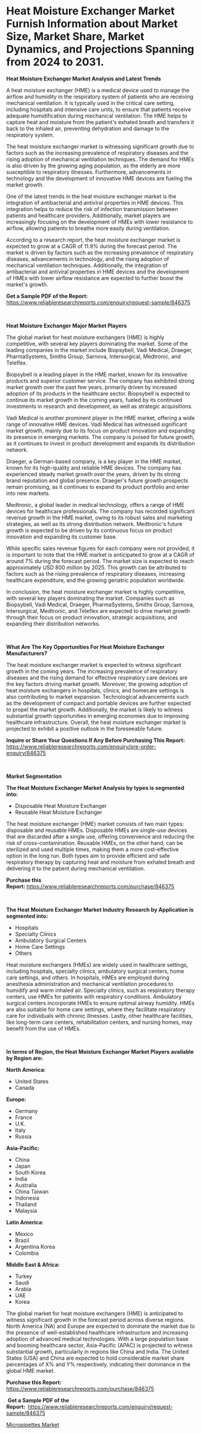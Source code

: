 <p><h1>Heat Moisture Exchanger Market Furnish Information about Market Size, Market Share, Market Dynamics, and Projections Spanning from 2024 to 2031.</h1></p><p><strong>Heat Moisture Exchanger Market Analysis and Latest Trends</strong></p>
<p><p>A heat moisture exchanger (HME) is a medical device used to manage the airflow and humidity in the respiratory system of patients who are receiving mechanical ventilation. It is typically used in the critical care setting, including hospitals and intensive care units, to ensure that patients receive adequate humidification during mechanical ventilation. The HME helps to capture heat and moisture from the patient's exhaled breath and transfers it back to the inhaled air, preventing dehydration and damage to the respiratory system.</p><p>The heat moisture exchanger market is witnessing significant growth due to factors such as the increasing prevalence of respiratory diseases and the rising adoption of mechanical ventilation techniques. The demand for HMEs is also driven by the growing aging population, as the elderly are more susceptible to respiratory illnesses. Furthermore, advancements in technology and the development of innovative HME devices are fueling the market growth.</p><p>One of the latest trends in the heat moisture exchanger market is the integration of antibacterial and antiviral properties in HME devices. This integration helps to reduce the risk of infection transmission between patients and healthcare providers. Additionally, market players are increasingly focusing on the development of HMEs with lower resistance to airflow, allowing patients to breathe more easily during ventilation.</p><p>According to a research report, the heat moisture exchanger market is expected to grow at a CAGR of 11.9% during the forecast period. The market is driven by factors such as the increasing prevalence of respiratory diseases, advancements in technology, and the rising adoption of mechanical ventilation techniques. Additionally, the integration of antibacterial and antiviral properties in HME devices and the development of HMEs with lower airflow resistance are expected to further boost the market's growth.</p></p>
<p><strong>Get a Sample PDF of the Report:&nbsp;</strong> <a href="https://www.reliableresearchreports.com/enquiry/request-sample/846375">https://www.reliableresearchreports.com/enquiry/request-sample/846375</a></p>
<p>&nbsp;</p>
<p><strong>Heat Moisture Exchanger Major Market Players</strong></p>
<p><p>The global market for heat moisture exchangers (HME) is highly competitive, with several key players dominating the market. Some of the leading companies in the market include Biopsybell, Vadi Medical, Draeger, PharmaSystems, Smiths Group, Sarnova, Intersurgical, Medtronic, and Teleflex.</p><p>Biopsybell is a leading player in the HME market, known for its innovative products and superior customer service. The company has exhibited strong market growth over the past few years, primarily driven by increased adoption of its products in the healthcare sector. Biopsybell is expected to continue its market growth in the coming years, fueled by its continued investments in research and development, as well as strategic acquisitions.</p><p>Vadi Medical is another prominent player in the HME market, offering a wide range of innovative HME devices. Vadi Medical has witnessed significant market growth, mainly due to its focus on product innovation and expanding its presence in emerging markets. The company is poised for future growth, as it continues to invest in product development and expands its distribution network.</p><p>Draeger, a German-based company, is a key player in the HME market, known for its high-quality and reliable HME devices. The company has experienced steady market growth over the years, driven by its strong brand reputation and global presence. Draeger's future growth prospects remain promising, as it continues to expand its product portfolio and enter into new markets.</p><p>Medtronic, a global leader in medical technology, offers a range of HME devices for healthcare professionals. The company has recorded significant revenue growth in the HME market, owing to its robust sales and marketing strategies, as well as its strong distribution network. Medtronic's future growth is expected to be driven by its continuous focus on product innovation and expanding its customer base.</p><p>While specific sales revenue figures for each company were not provided, it is important to note that the HME market is anticipated to grow at a CAGR of around 7% during the forecast period. The market size is expected to reach approximately USD 800 million by 2025. This growth can be attributed to factors such as the rising prevalence of respiratory diseases, increasing healthcare expenditure, and the growing geriatric population worldwide.</p><p>In conclusion, the heat moisture exchanger market is highly competitive, with several key players dominating the market. Companies such as Biopsybell, Vadi Medical, Draeger, PharmaSystems, Smiths Group, Sarnova, Intersurgical, Medtronic, and Teleflex are expected to drive market growth through their focus on product innovation, strategic acquisitions, and expanding their distribution networks.</p></p>
<p>&nbsp;</p>
<p><strong>What Are The Key Opportunities For Heat Moisture Exchanger Manufacturers?</strong></p>
<p><p>The heat moisture exchanger market is expected to witness significant growth in the coming years. The increasing prevalence of respiratory diseases and the rising demand for effective respiratory care devices are the key factors driving market growth. Moreover, the growing adoption of heat moisture exchangers in hospitals, clinics, and homecare settings is also contributing to market expansion. Technological advancements such as the development of compact and portable devices are further expected to propel the market growth. Additionally, the market is likely to witness substantial growth opportunities in emerging economies due to improving healthcare infrastructure. Overall, the heat moisture exchanger market is projected to exhibit a positive outlook in the foreseeable future.</p></p>
<p><strong>Inquire or Share Your Questions If Any Before Purchasing This Report:</strong> <a href="https://www.reliableresearchreports.com/enquiry/pre-order-enquiry/846375">https://www.reliableresearchreports.com/enquiry/pre-order-enquiry/846375</a></p>
<p>&nbsp;</p>
<p><strong>Market Segmentation</strong></p>
<p><strong>The Heat Moisture Exchanger Market Analysis by types is segmented into:</strong></p>
<p><ul><li>Disposable Heat Moisture Exchanger</li><li>Reusable Heat Moisture Exchanger</li></ul></p>
<p><p>The heat moisture exchanger (HME) market consists of two main types: disposable and reusable HMEs. Disposable HMEs are single-use devices that are discarded after a single use, offering convenience and reducing the risk of cross-contamination. Reusable HMEs, on the other hand, can be sterilized and used multiple times, making them a more cost-effective option in the long run. Both types aim to provide efficient and safe respiratory therapy by capturing heat and moisture from exhaled breath and delivering it to the patient during mechanical ventilation.</p></p>
<p><strong>Purchase this Report:&nbsp;</strong><a href="https://www.reliableresearchreports.com/purchase/846375">https://www.reliableresearchreports.com/purchase/846375</a></p>
<p>&nbsp;</p>
<p><strong>The Heat Moisture Exchanger Market Industry Research by Application is segmented into:</strong></p>
<p><ul><li>Hospitals</li><li>Specialty Clinics</li><li>Ambulatory Surgical Centers</li><li>Home Care Settings</li><li>Others</li></ul></p>
<p><p>Heat moisture exchangers (HMEs) are widely used in healthcare settings, including hospitals, specialty clinics, ambulatory surgical centers, home care settings, and others. In hospitals, HMEs are employed during anesthesia administration and mechanical ventilation procedures to humidify and warm inhaled air. Specialty clinics, such as respiratory therapy centers, use HMEs for patients with respiratory conditions. Ambulatory surgical centers incorporate HMEs to ensure optimal airway humidity. HMEs are also suitable for home care settings, where they facilitate respiratory care for individuals with chronic illnesses. Lastly, other healthcare facilities, like long-term care centers, rehabilitation centers, and nursing homes, may benefit from the use of HMEs.</p></p>
<p>&nbsp;</p>
<p><strong>In terms of Region, the Heat Moisture Exchanger Market Players available by Region are:</strong></p>
<p>
    <p> <strong> North America: </strong>
        <ul>
            <li>United States</li>
            <li>Canada</li>
        </ul>
        </p> 
    <p> <strong> Europe: </strong>
        <ul>
            <li>Germany</li>
            <li>France</li>
            <li>U.K.</li>
            <li>Italy</li>
            <li>Russia</li>
        </ul>
        </p> 
    <p> <strong> Asia-Pacific: </strong>
        <ul>
            <li>China</li>
            <li>Japan</li>
            <li>South Korea</li>
            <li>India</li>
            <li>Australia</li>
            <li>China Taiwan</li>
            <li>Indonesia</li>
            <li>Thailand</li>
            <li>Malaysia</li>
        </ul>
        </p> 
    <p> <strong> Latin America: </strong>
        <ul>
            <li>Mexico</li>
            <li>Brazil</li>
            <li>Argentina Korea</li>
            <li>Colombia</li>
        </ul>
        </p> 
    <p> <strong> Middle East & Africa: </strong>
        <ul>
            <li>Turkey</li>
            <li>Saudi</li>
            <li>Arabia</li>
            <li>UAE</li>
            <li>Korea</li>
        </ul>
    </p>
    </p>
<p><p>The global market for heat moisture exchangers (HME) is anticipated to witness significant growth in the forecast period across diverse regions. North America (NA) and Europe are expected to dominate the market due to the presence of well-established healthcare infrastructure and increasing adoption of advanced medical technologies. With a large population base and booming healthcare sector, Asia-Pacific (APAC) is projected to witness substantial growth, particularly in regions like China and India. The United States (USA) and China are expected to hold considerable market share percentages of X% and Y% respectively, indicating their dominance in the global HME market.</p></p>
<p><strong>Purchase this Report: </strong><a href="https://www.reliableresearchreports.com/purchase/846375">https://www.reliableresearchreports.com/purchase/846375</a></p>
<p>&nbsp;<strong>Get a Sample PDF of the Report:&nbsp;&nbsp;</strong><a href="https://www.reliableresearchreports.com/enquiry/request-sample/846375">https://www.reliableresearchreports.com/enquiry/request-sample/846375</a></p>
<p><strong></strong></p>
<p><p><a href="https://github.com/ChiragRp1/Market-Research-Report-List-2/blob/main/micropipettes-market.md">Micropipettes Market</a></p></p>